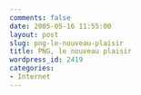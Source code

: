 ```yaml
---
comments: false
date: 2005-05-16 11:55:00
layout: post
slug: png-le-nouveau-plaisir
title: PNG, le nouveau plaisir
wordpress_id: 2419
categories:
- Internet
---
```


